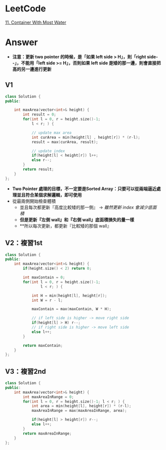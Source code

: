 # LeetCode
[11. Container With Most Water](https://leetcode.com/problems/container-with-most-water/)

# Answer
- **注意：更新 two pointer 的時候，是「如果 left side > H」，則「right side--」，不能用「left side >= H」，否則如果 left side 是矮的那一邊，則會直接把高的另一邊進行更新**
## V1
```Cpp
class Solution {
public:

    int maxArea(vector<int>& height) {
        int result = 0;
        for(int l = 0, r = height.size()-1;
            l < r; ) {

            // update max area
            int curArea = min(height[l] , height[r]) * (r-l);
            result = max(curArea, result);

            // update index
            if(height[l] < height[r]) l++;
            else r--;
        }
        return result;
    }
};
```
- **Two Pointer 處理的目標，不一定要是Sorted Array：只要可以從兩端逼近處理並且符合某個求解邏輯，即可使用**
- 從最兩側開始檢查體積
	- 並且每次都更新『高度比較矮的那一側』 -> *雖然更新 index 會減少底面積*
	- **但是更新『左側 wall』和『右側 wall』底面積損失的量一樣**
	- **所以每次更新，都更新『比較矮的那個 wall』

## V2：複習1st
```Cpp
class Solution {
public:
    int maxArea(vector<int>& height) {
        if(height.size() < 2) return 0;

        int maxContain = 0;
        for(int l = 0, r = height.size()-1;
                l < r; ) {

            int H = min(height[l], height[r]);
            int W = r - l;

            maxContain = max(maxContain, W * H);

            // if left side is higher -> move right side
            if(height[l] > H) r--;
            // if right side is higher -> move left side
            else l++;
        }

        return maxContain;
    }
};
```

## V3：複習2nd
```Cpp
class Solution {
public:
    int maxArea(vector<int>& height) {
        int maxAreaInRange = 0;
        for(int l = 0, r = height.size()-1; l < r; ) {
            int area = min(height[l], height[r]) * (r-l);
            maxAreaInRange = max(maxAreaInRange, area);

            if(height[l] > height[r]) r--;
            else l++;
        }
        return maxAreaInRange;
    }
};
```